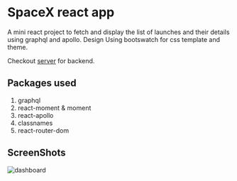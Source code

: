 # SpaceX react app
A mini react project to fetch and display the list of launches and their details using graphql and apollo.
Design Using bootswatch for css template and theme.

Checkout [server](https://github.com/AashisMhj/node-apps/tree/main/spacex) for backend.

## Packages used
1. graphql
1. react-moment & moment
1. react-apollo
1. classnames
1. react-router-dom

## ScreenShots
![dashboard]('./ss/ss1.png')